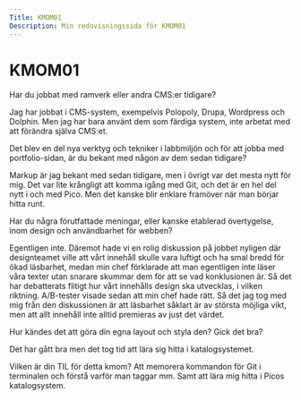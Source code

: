 ```yaml
---
Title: KMOM01
Description: Min redovisningssida för KMOM01
---
```


KMOM01
==================

Har du jobbat med ramverk eller andra CMS:er tidigare?

Jag har jobbat i CMS-system, exempelvis Polopoly, Drupa, Wordpress och Dolphin. Men jag har bara använt dem som färdiga system, inte arbetat med att förändra själva CMS:et.

Det blev en del nya verktyg och tekniker i labbmiljön och för att jobba med portfolio-sidan, är du bekant med någon av dem sedan tidigare?

Markup är jag bekant med sedan tidigare, men i övrigt var det mesta nytt för mig. Det var lite krångligt att komma igång med Git, och det är en hel del nytt i och med Pico. Men det kanske blir enklare framöver när man börjar hitta runt.

Har du några förutfattade meningar, eller kanske etablerad övertygelse, inom design och användbarhet för webben?

Egentligen inte. Däremot hade vi en rolig diskussion på jobbet nyligen där designteamet ville att vårt innehåll skulle vara luftigt och ha smal bredd för ökad läsbarhet, medan min chef förklarade att man egentligen inte läser våra texter utan snarare skummar dem för att se vad konklusionen är. Så det har debatterats flitigt hur vårt innehålls design ska utvecklas, i vilken riktning. A/B-tester visade sedan att min chef hade rätt. Så det jag tog med mig från den diskussionen är att läsbarhet såklart är av största möjliga vikt, men att allt innehåll inte alltid premieras av just det värdet.

Hur kändes det att göra din egna layout och styla den? Gick det bra?

Det har gått bra men det tog tid att lära sig hitta i katalogsystemet.

Vilken är din TIL för detta kmom?
Att memorera kommandon för Git i terminalen och förstå varför man taggar mm. Samt att lära mig hitta i Picos katalogsystem.